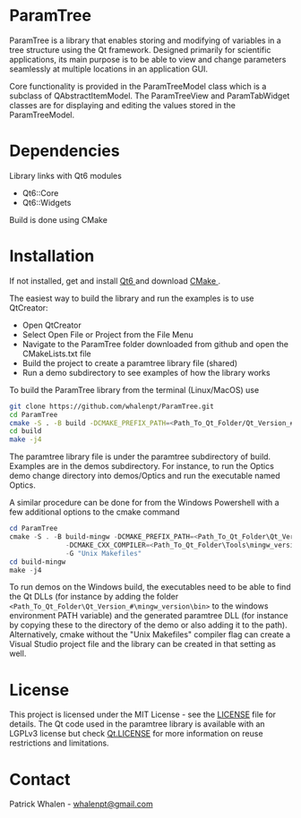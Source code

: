 # ParamTree #

ParamTree is a library that enables storing and modifying of variables in a tree
structure using the Qt framework. Designed primarily for scientific applications,
its main purpose is to be able to view and change parameters seamlessly at multiple locations
in an application GUI.

Core functionality is provided in the ParamTreeModel class which is a subclass
of QAbstractItemModel. The ParamTreeView and ParamTabWidget classes are for displaying and editing
the values stored in the ParamTreeModel.

# Dependencies #

Library links with Qt6 modules
<ul>
<li> Qt6::Core </li>
<li> Qt6::Widgets </li>
</ul>

Build is done using CMake

# Installation #

If not installed, get and install <a href = https://doc.qt.io/qt-6/gettingstarted.html>Qt6 </a>
and download <a href = https://cmake.org/download/>CMake </a>.

The easiest way to build the library and run the examples is to use QtCreator:
<ul>
<li> Open QtCreator </li>
<li> Select Open File or Project from the File Menu </li>
<li> Navigate to the ParamTree folder downloaded from github and open the CMakeLists.txt file </li>
<li> Build the project to create a paramtree library file (shared) </li> 
<li> Run a demo subdirectory to see examples of how the library works </li>
</ul>

To build the ParamTree library from the terminal (Linux/MacOS) use
```bash
git clone https://github.com/whalenpt/ParamTree.git
cd ParamTree
cmake -S . -B build -DCMAKE_PREFIX_PATH=<Path_To_Qt_Folder/Qt_Version_#/compiler_name>
cd build
make -j4
```
The paramtree library file is under the paramtree subdirectory of build. Examples
are in the demos subdirectory. For instance, to run the Optics demo change directory
into demos/Optics and run the executable named Optics.

A similar procedure can be done for from the Windows Powershell with a few additional
options to the cmake command
```Powershell
cd ParamTree
cmake -S . -B build-mingw -DCMAKE_PREFIX_PATH=<Path_To_Qt_Folder\Qt_Version_#\mingw_version>
			  -DCMAKE_CXX_COMPILER=<Path_To_Qt_Folder\Tools\mingw_version\bin\g++.exe>
			  -G "Unix Makefiles"
cd build-mingw 
make -j4
```
To run demos on the Windows build, the executables need to be able to find the Qt DLLs (for
instance by adding the folder `<Path_To_Qt_Folder\Qt_Version_#\mingw_version\bin>` to the
windows environment PATH variable) and the generated paramtree DLL (for instance by
copying these to the directory of the demo or also adding it to the path). Alternatively,
cmake without the "Unix Makefiles" compiler flag can create a Visual Studio project file and
the library can be created in that setting as well. 

# License #
This project is licensed under the MIT License - see the [LICENSE](./LICENSE) file for details.
The Qt code used in the paramtree library is available with an LGPLv3 license 
but check [Qt.LICENSE](./Qt.LICENSE) for more information on reuse restrictions and
limitations.

# Contact #
Patrick Whalen - whalenpt@gmail.com













































